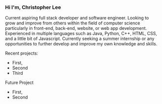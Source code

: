 ### Hi I'm, Christopher Lee

Current aspiring full stack developer and software engineer. Looking to grow and improve from others within the field of computer science particularly in front-end, back-end, website, or web app development. Experienced in multiple languages such as Java, Python, C++, HTML, CSS, and a little bit of Javascript. Currently seeking a summer internship or any opportunities to further develop and improve my own knowledge and skills.

Recent projects:
* First,
* Second
* Third

Future Project
* First,
* Second
